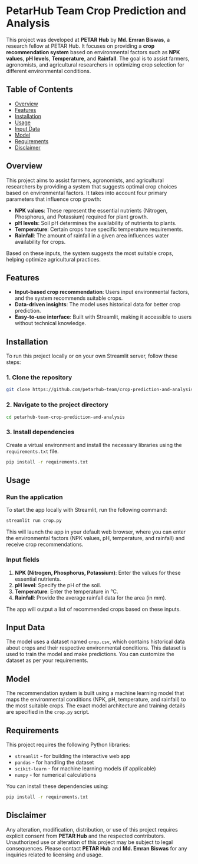 # PetarHub Team Crop Prediction and Analysis

This project was developed at **PETAR Hub** by **Md. Emran Biswas**, a research fellow at PETAR Hub. It focuses on providing a **crop recommendation system** based on environmental factors such as **NPK values**, **pH levels**, **Temperature**, and **Rainfall**. The goal is to assist farmers, agronomists, and agricultural researchers in optimizing crop selection for different environmental conditions.

## Table of Contents

- [Overview](#overview)
- [Features](#features)
- [Installation](#installation)
- [Usage](#usage)
- [Input Data](#input-data)
- [Model](#model)
- [Requirements](#requirements)
- [Disclaimer](#disclaimer)

## Overview

This project aims to assist farmers, agronomists, and agricultural researchers by providing a system that suggests optimal crop choices based on environmental factors. It takes into account four primary parameters that influence crop growth:
- **NPK values**: These represent the essential nutrients (Nitrogen, Phosphorus, and Potassium) required for plant growth.
- **pH levels**: Soil pH determines the availability of nutrients to plants.
- **Temperature**: Certain crops have specific temperature requirements.
- **Rainfall**: The amount of rainfall in a given area influences water availability for crops.

Based on these inputs, the system suggests the most suitable crops, helping optimize agricultural practices.

## Features

- **Input-based crop recommendation**: Users input environmental factors, and the system recommends suitable crops.
- **Data-driven insights**: The model uses historical data for better crop prediction.
- **Easy-to-use interface**: Built with Streamlit, making it accessible to users without technical knowledge.

## Installation

To run this project locally or on your own Streamlit server, follow these steps:

### 1. Clone the repository

```bash
git clone https://github.com/petarhub-team/crop-prediction-and-analysis.git
```

### 2. Navigate to the project directory

```bash
cd petarhub-team-crop-prediction-and-analysis
```

### 3. Install dependencies

Create a virtual environment and install the necessary libraries using the `requirements.txt` file.

```bash
pip install -r requirements.txt
```

## Usage

### Run the application

To start the app locally with Streamlit, run the following command:

```bash
streamlit run crop.py
```

This will launch the app in your default web browser, where you can enter the environmental factors (NPK values, pH, temperature, and rainfall) and receive crop recommendations.

### Input fields

1. **NPK (Nitrogen, Phosphorus, Potassium)**: Enter the values for these essential nutrients.
2. **pH level**: Specify the pH of the soil.
3. **Temperature**: Enter the temperature in °C.
4. **Rainfall**: Provide the average rainfall data for the area (in mm).

The app will output a list of recommended crops based on these inputs.

## Input Data

The model uses a dataset named `crop.csv`, which contains historical data about crops and their respective environmental conditions. This dataset is used to train the model and make predictions.
You can customize the dataset as per your requirements.

## Model

The recommendation system is built using a machine learning model that maps the environmental conditions (NPK, pH, temperature, and rainfall) to the most suitable crops. The exact model architecture and training details are specified in the `crop.py` script.

## Requirements

This project requires the following Python libraries:

- `streamlit` - for building the interactive web app
- `pandas` - for handling the dataset
- `scikit-learn` - for machine learning models (if applicable)
- `numpy` - for numerical calculations

You can install these dependencies using:

```bash
pip install -r requirements.txt
```

## Disclaimer

Any alteration, modification, distribution, or use of this project requires explicit consent from **PETAR Hub** and the respected contributors. Unauthorized use or alteration of this project may be subject to legal consequences. Please contact **PETAR Hub** and **Md. Emran Biswas** for any inquiries related to licensing and usage.
